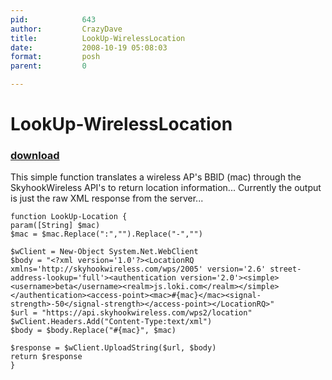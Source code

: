 ```yaml
---
pid:            643
author:         CrazyDave
title:          LookUp-WirelessLocation
date:           2008-10-19 05:08:03
format:         posh
parent:         0

---
```


# LookUp-WirelessLocation

### [download](//scripts/643.ps1)

This simple function translates a wireless AP's BBID (mac) through the SkyhookWireless API's to return location information...
Currently the output is just the raw XML response from the server...

```posh
function LookUp-Location {
param([String] $mac)
$mac = $mac.Replace(":","").Replace("-","")

$wClient = New-Object System.Net.WebClient
$body = "<?xml version='1.0'?><LocationRQ xmlns='http://skyhookwireless.com/wps/2005' version='2.6' street-address-lookup='full'><authentication version='2.0'><simple><username>beta</username><realm>js.loki.com</realm></simple></authentication><access-point><mac>#{mac}</mac><signal-strength>-50</signal-strength></access-point></LocationRQ>"
$url = "https://api.skyhookwireless.com/wps2/location"
$wClient.Headers.Add("Content-Type:text/xml")
$body = $body.Replace("#{mac}", $mac)

$response = $wClient.UploadString($url, $body)
return $response
}
```
